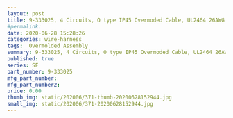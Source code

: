 ```yaml
---
layout: post
title: 9-333025, 4 Circuits, O type IP45 Overmoded Cable, UL2464 26AWG
#permalink: 
date: 2020-06-28 15:28:26
categories: wire-harness
tags:  Overmolded Assembly
summary: 9-333025, 4 Circuits, O type IP45 Overmoded Cable, UL2464 26AWG
published: true 
series: SF
part_number: 9-333025
mfg_part_number: 
mfg_part_number2: 
price: 0.00
thumb_img: static/202006/371-thumb-20200628152944.jpg
small_img: static/202006/371-20200628152944.jpg
---
```



